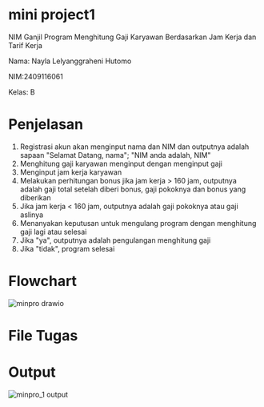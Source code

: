 # mini project1

NIM Ganjil
Program Menghitung Gaji Karyawan Berdasarkan Jam Kerja dan Tarif Kerja

Nama: Nayla Lelyanggraheni Hutomo

NIM:2409116061

Kelas: B

# Penjelasan
1. Registrasi akun akan menginput nama dan NIM dan outputnya adalah sapaan "Selamat Datang, nama"; "NIM anda adalah, NIM"
2. Menghitung gaji karyawan menginput dengan menginput gaji
3. Menginput jam kerja karyawan
4. Melakukan perhitungan bonus jika jam kerja > 160 jam, outputnya adalah gaji total setelah diberi bonus, gaji pokoknya dan bonus yang diberikan
5. Jika jam kerja < 160 jam, outputnya adalah gaji pokoknya atau gaji aslinya
6. Menanyakan keputusan untuk mengulang program dengan menghitung gaji lagi atau selesai
7. Jika "ya", outputnya adalah pengulangan menghitung gaji
8. Jika "tidak", program selesai
 

# Flowchart
![minpro drawio](https://github.com/user-attachments/assets/efbf74c9-38a1-4631-97fb-f6ab49860db6)

# File Tugas


# Output
![minpro_1 output](https://github.com/user-attachments/assets/c57ca869-b5c3-4391-b306-849b02da0d13)




